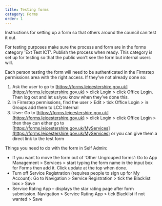 ```yaml
---
title: Testing forms
category: Forms
order: 1
---
```

 Instructions for setting up a form so that others around the council can test it out.
 
 For testing purposes make sure the process and form are in the forms category 'Ext Test ICT'. Publish the process when ready. This category is set up for testing so that the public won't see the form but internal users will.
 
 Each person testing the form will need to be authenticated in the Firmstep permissions area with the right access. If they’ve not already done so:
 
 1. Ask the user to go to [https://forms.leicestershire.gov.uk](https://forms.leicestershire.gov.uk) > click Login > click Office Login. Then log out and let us/you know when they’ve done this.
 2.	In Firmstep permissions, find the user > Edit > tick Office Login > in Groups add them to LCC Internal
 3.	User: Go to [https://forms.leicestershire.gov.uk](https://forms.leicestershire.gov.uk) > click Login > click Office Login > then they can either go to [https://forms.leicestershire.gov.uk/MyServices](https://forms.leicestershire.gov.uk/MyServices) or you can give them a direct link to the test form

Things you need to do with the form in Self Admin:
 -	If you want to move the form out of ‘Other Ungrouped forms’: Go to App Management > Services > start typing the form name in the input box for Forms then add it. Click update at the top when done.
 -	Turn off Service Registration (requires people to sign up for My Account): Go to Navigation > Service Registration > tick the Blacklist box > Save
 -	Service Rating App – displays the star rating page after form submission. Navigation > Service Rating App > tick Blacklist if not wanted > Save

